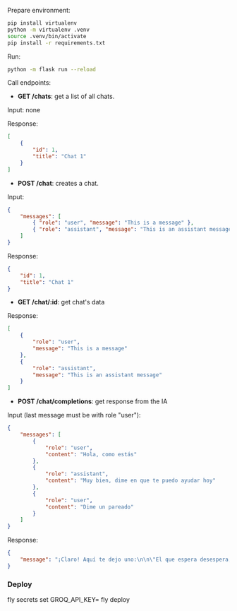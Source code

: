 Prepare environment:
```sh
pip install virtualenv
python -m virtualenv .venv
source .venv/bin/activate
pip install -r requirements.txt
```

Run:
```sh
python -m flask run --reload
```

Call endpoints:

- **GET /chats**: get a list of all chats.

Input: none

Response:
```json
[
	{
		"id": 1,
		"title": "Chat 1"
	}
]
```
- **POST /chat**: creates a chat.

Input:
```json
{
	"messages": [
		{ "role": "user", "message": "This is a message" },
		{ "role": "assistant", "message": "This is an assistant message" }
	]
}
```
Response:
```json
{
	"id": 1,
	"title": "Chat 1"
}
```
- **GET /chat/:id**: get chat's data

Response:
```json
[
	{
		"role": "user",
		"message": "This is a message"
	},
	{
		"role": "assistant",
		"message": "This is an assistant message"
	}
]
```

- **POST /chat/completions**: get response from the IA

Input (last message must be with role "user"):
```json
{
	"messages": [
		{
			"role": "user",
			"content": "Hola, como estás"
		},
		{
			"role": "assistant",
			"content": "Muy bien, dime en que te puedo ayudar hoy"
		},
		{
			"role": "user",
			"content": "Dime un pareado"
		}
	]
}
```

Response:
```json
{
	"message": "¡Claro! Aquí te dejo uno:\n\n\"El que espera desespera,\ny el que busca encuentra.\"\n\n¿Te gustó?"
}

```

### Deploy

fly secrets set GROQ_API_KEY=<your api key>
fly deploy



